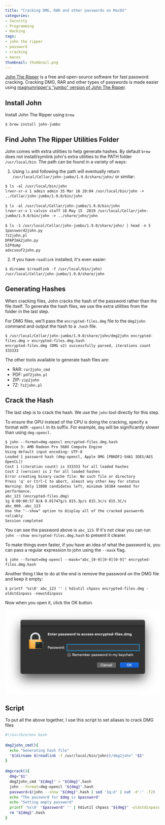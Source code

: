 ```yaml
---
title: "Cracking DMG, RAR and other passwords on MacOS"
categories:
- Security
- Programming
- Hacking
tags:
- john the ripper
- password
- cracking
- macos
thumbnail: thumbnail.png
---
```


[John The Ripper](https://www.openwall.com/john/) is a free and open-source software for fast password cracking. Cracking DMG, RAR and other types of passwords is made easier using [magnumripper's "jumbo" version of John The Ripper](https://github.com/magnumripper/JohnTheRipper).
<!-- more -->

## Install John

Install John The Ripper using `brew`

```shell-session
$ brew install john-jumbo
```

## Find John The Ripper Utilities Folder

John comes with extra utilities to help generate hashes. By default `brew` does not install/symlink john's extra utilities to the PATH folder `/usr/local/bin`. The path can be found in a variety of ways:

1. Using `ls` and following the path will eventually return `/usr/local/Cellar/john-jumbo/1.9.0/share/john/` or similar:

```shell-session
$ ls -al /usr/local/bin/john
lrwxr-xr-x 1 admin admin 35 Mar 16 20:04 /usr/local/bin/john -> ../Cellar/john-jumbo/1.9.0/bin/john

$ ls -al /usr/local/Cellar/john-jumbo/1.9.0/bin/john
lrwxr-xr-x 1 calvin staff 18 May 15  2019 /usr/local/Cellar/john-jumbo/1.9.0/bin/john -> ../share/john/john

$ ls -1 /usr/local/Cellar/john-jumbo/1.9.0/share/john/ | head -n 5
1password2john.py
7z2john.pl
DPAPImk2john.py
SIPdump
adxcsouf2john.py
```

2. If you have `readlink` installed, it's even easier:

```shell-session
$ dirname $(readlink -f /usr/local/bin/john)
/usr/local/Cellar/john-jumbo/1.9.0/share/john
```

## Generating Hashes

When cracking files, John cracks the hash of the password rather than the file itself. To generate the hash files, we use the extra utilities from the folder in the last step.

For DMG files, we'll pass the `encrypted-files.dmg` file to the `dmg2john` command and output the hash to a `.hash` file.

```shell-session
$ /usr/local/Cellar/john-jumbo/1.9.0/share/john/dmg2john encrypted-files.dmg > encrypted-files.dmg.hash
encrypted-files.dmg (DMG v2) successfully parsed, iterations count 333333
```
The other tools available to generate hash files are:

- RAR: `rar2john_cmd`
- PDF: `pdf2john.pl`
- ZIP: `zip2john`
- 7Z: `7z2john.pl`

## Crack the Hash

The last step is to crack the hash. We use the `john` tool directly for this step.

To ensure the GPU instead of the CPU is doing the cracking, specify a format with `-opencl` in its suffix. For example, `dmg` will be significantly slower than using `dmg-opencl`.

```shell-session
$ john --format=dmg-opencl encrypted-files.dmg.hash
Device 3: AMD Radeon Pro 560X Compute Engine
Using default input encoding: UTF-8
Loaded 1 password hash (dmg-opencl, Apple DMG [PBKDF2-SHA1 3DES/AES OpenCL])
Cost 1 (iteration count) is 333333 for all loaded hashes
Cost 2 (version) is 2 for all loaded hashes
Error creating binary cache file: No such file or directory
Press 'q' or Ctrl-C to abort, almost any other key for status
Warning: Only 13888 candidates left, minimum 16384 needed for performance.
abc_123 (encrypted-files.dmg)
1g 0:00:00:57 N/A 0.01747g/s 815.3p/s 815.3c/s 815.3C/s abc_000..abc_123
Use the "--show" option to display all of the cracked passwords reliably
Session completed
```

You can see the password above is `abc_123`. If it's not clear you can run `john --show encrypted-files.dmg.hash` to present it clearer.

To make things even faster, if you have an idea of what the password is, you can pass a regular expression to john using the `--mask` flag.

```shell-session
$ john --format=dmg-opencl --mask="abc_[0-9][0-9][0-9]" encrypted-files.dmg.hash
```

Another thing I like to do at the end is remove the password on the DMG file and keep it empty:

```shell-session
$ printf '%s\0' abc_123 '' | hdiutil chpass encrypted-files.dmg -oldstdinpass -newstdinpass
```

Now when you open it, click the OK button.

![](enter-password.png)

## Script

To put all the above together, I use this script to set aliases to crack DMG files

```bash
#!/usr/bin/env bash

dmg2john_cmd(){
  echo "Generating hash file"
  "$(dirname $(readlink -f /usr/local/bin/john))/dmg2john" "$1"
}

dmgcrack(){
  dmg="$1"
  dmg2john_cmd "${dmg}" > "${dmg}".hash
  john --format=dmg-opencl "${dmg}".hash
  password=$(john --show "${dmg}".hash | sed '1q;d' | cut -d':' -f2)
  echo "The password for $dmg is $password"
  echo "Setting empty password"
  printf '%s\0' "$password" '' | hdiutil chpass "${dmg}" -oldstdinpass -newstdinpass
  rm "${dmg}".hash
}
```
